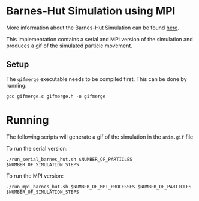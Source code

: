 # Barnes-Hut Simulation using MPI

More information about the Barnes-Hut Simulation can be found [here](https://en.wikipedia.org/wiki/Barnes%E2%80%93Hut_simulation).

This implementation contains a serial and MPI version of the simulation and produces a gif of the simulated particle movement.

## Setup

The `gifmerge` executable needs to be compiled first. This can be done by running:

```
gcc gifmerge.c gifmerge.h -o gifmerge
```

# Running

The following scripts will generate a gif of the simulation in the `anim.gif` file

To run the serial version:

```
./run_serial_barnes_hut.sh $NUMBER_OF_PARTICLES $NUMBER_OF_SIMULATION_STEPS
```

To run the MPI version:
```
./run_mpi_barnes_hut.sh $NUMBER_OF_MPI_PROCESSES $NUMBER_OF_PARTICLES $NUMBER_OF_SIMULATION_STEPS
```
